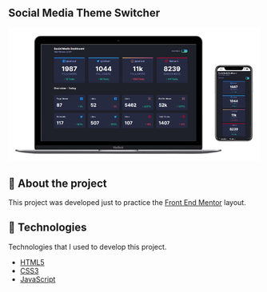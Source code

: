 ## Social Media Theme Switcher

<img src="images/mockup.png" alt="Mockup Image">

<br/>

## 📖 About the project

This project was developed just to practice the [Front End Mentor](https://www.frontendmentor.io/challenges/faq-accordion-card-XlyjD0Oam) layout.

## 🤖 Technologies

Technologies that I used to develop this project.

- [HTML5](https://www.w3schools.com/html/)
- [CSS3](https://www.w3schools.com/css/)
- [JavaScript](https://developer.mozilla.org/en-US/docs/Web/JavaScript)
